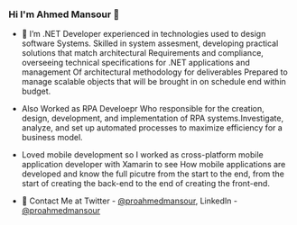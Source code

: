 ### Hi I'm Ahmed Mansour 👋

- 🔭 I’m .NET Developer experienced in technologies used to design software Systems. Skilled in system assesment, developing practical solutions that match architectural Requirements and compliance, overseeing technical specifications for .NET applications and management Of architectural methodology for deliverables Prepared to manage scalable objects that will be brought in on schedule end within budget.

- Also Worked as RPA Develoepr Who responsible for the creation, design, development, and implementation of RPA systems.Investigate, analyze, and set up automated processes to maximize efficiency for a business model.

- Loved mobile development so I worked as cross-platform mobile application developer with Xamarin to see How mobile applications are developed and know the full picutre from the start to the end, from the start of creating the back-end to the end of creating the front-end.

- 📲 Contact Me at Twitter - [@proahmedmansour](https://twitter.com/ProAhmedMansour), LinkedIn - [@proahmedmansour](https://www.linkedin.com/in/proahmedmansour/)


